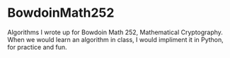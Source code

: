 BowdoinMath252
==============

Algorithms I wrote up for Bowdoin Math 252, Mathematical Cryptography. When we would learn an algorithm in class, I would impliment it in Python, for practice and fun.

